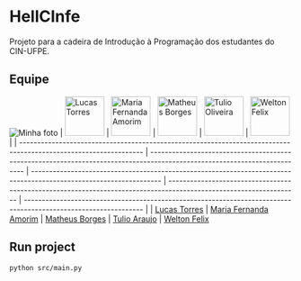 # HellCInfe
Projeto para a cadeira de Introdução à Programação dos estudantes do CIN-UFPE.

## Equipe
![Minha foto]()
| <img src="https://avatars.githubusercontent.com/u/151575079?s=400&u=96fac0907f9100c143dc9f46242cacdf17af240f&v=4" alt="Lucas Torres" width="70" height="70"> | <img src="https://avatars.githubusercontent.com/u/125303577?v=4&s=70" alt="Maria Fernanda Amorim" width="70" height="70"> | <img src="https://avatars.githubusercontent.com/u/116684279?v=4&s=70" alt="Matheus Borges" width="70" height="70"> | <img src="https://avatars.githubusercontent.com/u/127243520?v=4&s=70" alt="Tulio Oliveira" width="70" height="70"> | <img src="https://avatars.githubusercontent.com/u/52381662?v=4&s=70" alt="Welton Felix" width="70" height="70"> |
| ---------------------------------------------------------------------------------------------------------------- | ------------------------------------------------------------------------------------------------------------------------- | ------------------------------------------------------------------------------------------------------------------ | ------------------------------------------------------------------------------------------------------------------ | --------------------------------------------------------------------------------------------------------------- |
| [Lucas Torres](mailto:lrts@cin.ufpe.br)                                                                         | [Maria Fernanda Amorim](mailto:mffa@cin.ufpe.br)                                                                          | [Matheus Borges](mailto:mbf3@cin.ufpe.br)                                                                          | [Tulio Araujo](mailto:toa@cin.ufpe.br)                                                                             | [Welton Felix](mailto:wplf@cin.ufpe.br)

## Run project

```
python src/main.py
```
